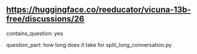 ## https://huggingface.co/reeducator/vicuna-13b-free/discussions/26

contains_question: yes

question_part: how long does it take for split_long_conversation.py